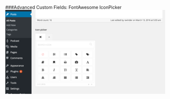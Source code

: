###Advanced Custom Fields: FontAwesome IconPicker
![font awesome icon picker](/images/iconpicker.png)
